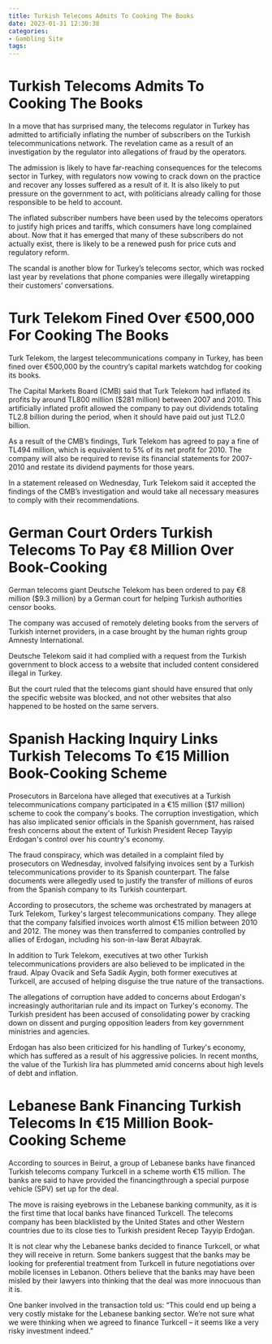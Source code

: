```yaml
---
title: Turkish Telecoms Admits To Cooking The Books
date: 2023-01-31 12:30:38
categories:
- Gambling Site
tags:
---
```



#  Turkish Telecoms Admits To Cooking The Books

In a move that has surprised many, the telecoms regulator in Turkey has admitted to artificially inflating the number of subscribers on the Turkish telecommunications network. The revelation came as a result of an investigation by the regulator into allegations of fraud by the operators.

The admission is likely to have far-reaching consequences for the telecoms sector in Turkey, with regulators now vowing to crack down on the practice and recover any losses suffered as a result of it. It is also likely to put pressure on the government to act, with politicians already calling for those responsible to be held to account.

The inflated subscriber numbers have been used by the telecoms operators to justify high prices and tariffs, which consumers have long complained about. Now that it has emerged that many of these subscribers do not actually exist, there is likely to be a renewed push for price cuts and regulatory reform.

The scandal is another blow for Turkey’s telecoms sector, which was rocked last year by revelations that phone companies were illegally wiretapping their customers’ conversations.

#  Turk Telekom Fined Over €500,000 For Cooking The Books

Turk Telekom, the largest telecommunications company in Turkey, has been fined over €500,000 by the country’s capital markets watchdog for cooking its books.

The Capital Markets Board (CMB) said that Turk Telekom had inflated its profits by around TL800 million ($281 million) between 2007 and 2010. This artificially inflated profit allowed the company to pay out dividends totaling TL2.8 billion during the period, when it should have paid out just TL2.0 billion.

As a result of the CMB’s findings, Turk Telekom has agreed to pay a fine of TL494 million, which is equivalent to 5% of its net profit for 2010. The company will also be required to revise its financial statements for 2007-2010 and restate its dividend payments for those years.

In a statement released on Wednesday, Turk Telekom said it accepted the findings of the CMB’s investigation and would take all necessary measures to comply with their recommendations.

#  German Court Orders Turkish Telecoms To Pay €8 Million Over Book-Cooking

German telecoms giant Deutsche Telekom has been ordered to pay €8 million ($9.3 million) by a German court for helping Turkish authorities censor books.

The company was accused of remotely deleting books from the servers of Turkish internet providers, in a case brought by the human rights group Amnesty International.

Deutsche Telekom said it had complied with a request from the Turkish government to block access to a website that included content considered illegal in Turkey.

But the court ruled that the telecoms giant should have ensured that only the specific website was blocked, and not other websites that also happened to be hosted on the same servers.

#  Spanish Hacking Inquiry Links Turkish Telecoms To €15 Million Book-Cooking Scheme

Prosecutors in Barcelona have alleged that executives at a Turkish telecommunications company participated in a €15 million ($17 million) scheme to cook the company's books. The corruption investigation, which has also implicated senior officials in the Spanish government, has raised fresh concerns about the extent of Turkish President Recep Tayyip Erdogan's control over his country's economy.

The fraud conspiracy, which was detailed in a complaint filed by prosecutors on Wednesday, involved falsifying invoices sent by a Turkish telecommunications provider to its Spanish counterpart. The false documents were allegedly used to justify the transfer of millions of euros from the Spanish company to its Turkish counterpart.

According to prosecutors, the scheme was orchestrated by managers at Turk Telekom, Turkey's largest telecommunications company. They allege that the company falsified invoices worth almost €15 million between 2010 and 2012. The money was then transferred to companies controlled by allies of Erdogan, including his son-in-law Berat Albayrak.

In addition to Turk Telekom, executives at two other Turkish telecommunications providers are also believed to be implicated in the fraud. Alpay Ovacik and Sefa Sadik Aygin, both former executives at Turkcell, are accused of helping disguise the true nature of the transactions.

The allegations of corruption have added to concerns about Erdogan's increasingly authoritarian rule and its impact on Turkey's economy. The Turkish president has been accused of consolidating power by cracking down on dissent and purging opposition leaders from key government ministries and agencies.

Erdogan has also been criticized for his handling of Turkey's economy, which has suffered as a result of his aggressive policies. In recent months, the value of the Turkish lira has plummeted amid concerns about high levels of debt and inflation.

#  Lebanese Bank Financing Turkish Telecoms In €15 Million Book-Cooking Scheme




According to sources in Beirut, a group of Lebanese banks have financed Turkish telecoms company Turkcell in a scheme worth €15 million. The banks are said to have provided the financingthrough a special purpose vehicle (SPV) set up for the deal.

The move is raising eyebrows in the Lebanese banking community, as it is the first time that local banks have financed Turkcell. The telecoms company has been blacklisted by the United States and other Western countries due to its close ties to Turkish president Recep Tayyip Erdoğan.

It is not clear why the Lebanese banks decided to finance Turkcell, or what they will receive in return. Some bankers suggest that the banks may be looking for preferential treatment from Turkcell in future negotiations over mobile licenses in Lebanon. Others believe that the banks may have been misled by their lawyers into thinking that the deal was more innocuous than it is.

One banker involved in the transaction told us: “This could end up being a very costly mistake for the Lebanese banking sector. We’re not sure what we were thinking when we agreed to finance Turkcell – it seems like a very risky investment indeed.”